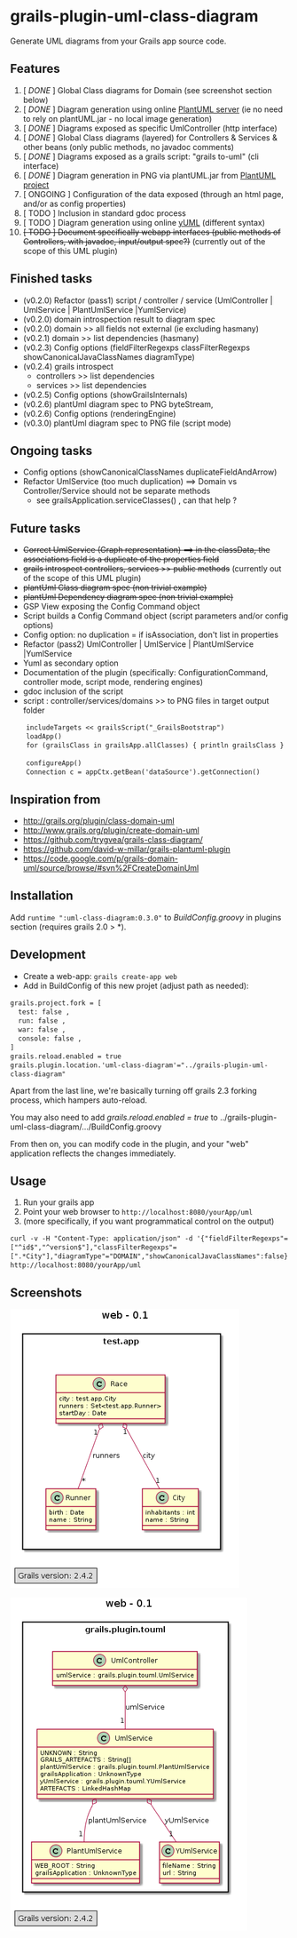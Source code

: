 grails-plugin-uml-class-diagram
===============================

Generate UML diagrams from your Grails app source code.
   
## Features

  1. [ *DONE* ] Global Class diagrams for Domain  (see screenshot section below)
  1. [ *DONE* ] Diagram generation using online [PlantUML server](http://www.plantuml.com/plantuml) (ie no need to rely on plantUML.jar - no local image generation) 
  1. [ *DONE* ] Diagrams exposed as specific UmlController (http interface)
  1. [ *DONE* ] Global Class diagrams (layered) for Controllers & Services & other beans (only public methods, no javadoc comments)
  1. [ *DONE* ] Diagrams exposed as a grails script: "grails to-uml" (cli interface)
  1. [ *DONE* ] Diagram generation in PNG via plantUML.jar from [PlantUML project](http://plantuml.sourceforge.net/)
  1. [ ONGOING ] Configuration of the data exposed (through an html page, and/or as config properties)
  1. [ TODO ] Inclusion in standard gdoc process
  1. [ TODO ] Diagram generation using online [yUML](http://www.yuml.me/diagram/scruffy/class/draw) (different syntax)
  1. ~~[ TODO ] Document specifically webapp interfaces (public methods of Controllers, with javadoc, input/output spec?)~~ (currently out of the scope of this UML plugin)
  
## Finished tasks

* (v0.2.0) Refactor (pass1) script / controller / service (UmlController | UmlService | PlantUmlService |YumlService)
* (v0.2.0) domain introspection result to diagram spec
* (v0.2.0) domain >> all fields not external (ie excluding hasmany)
* (v0.2.1) domain >> list dependencies (hasmany)
* (v0.2.3) Config options (fieldFilterRegexps classFilterRegexps showCanonicalJavaClassNames diagramType)
* (v0.2.4) grails introspect 
  * controllers >> list dependencies
  * services >> list dependencies
* (v0.2.5) Config options (showGrailsInternals)
* (v0.2.6) plantUml diagram spec to PNG byteStream, 
* (v0.2.6) Config options (renderingEngine)
* (v0.3.0) plantUml diagram spec to PNG file (script mode)
  
## Ongoing tasks  

* Config options (showCanonicalClassNames duplicateFieldAndArrow)
* Refactor UmlService (too much duplication) ==> Domain vs Controller/Service should not be separate methods
  * see grailsApplication.serviceClasses() , can that help ?

## Future tasks

* ~~Correct UmlService (Graph representation) ==> in the classData, the associations field is a duplicate of the properties field~~
* ~~grails introspect controllers, services >> public methods~~ (currently out of the scope of this UML plugin)
* ~~plantUml Class diagram spec (non trivial example)~~
* ~~plantUml Dependency diagram spec (non trivial example)~~
* GSP View exposing the Config Command object
* Script builds a Config Command object (script parameters and/or config options)
* Config option: no duplication = if isAssociation, don't list in properties
* Refactor (pass2) UmlController | UmlService | PlantUmlService |YumlService
* Yuml as secondary option
* Documentation of the plugin (specifically: ConfigurationCommand, controller mode, script mode, rendering engines)
* gdoc inclusion of the script
* script : controller/services/domains >> to PNG files in target output folder 
```
    includeTargets << grailsScript("_GrailsBootstrap")
    loadApp()
    for (grailsClass in grailsApp.allClasses) { println grailsClass }

    configureApp()
    Connection c = appCtx.getBean('dataSource').getConnection()
```  

## Inspiration from 

* http://grails.org/plugin/class-domain-uml
* http://www.grails.org/plugin/create-domain-uml
* https://github.com/trygvea/grails-class-diagram/
* https://github.com/david-w-millar/grails-plantuml-plugin
* https://code.google.com/p/grails-domain-uml/source/browse/#svn%2FCreateDomainUml

## Installation

Add `runtime ":uml-class-diagram:0.3.0"` to *BuildConfig.groovy* in plugins section (requires grails 2.0 > \*).

## Development

* Create a web-app: `grails create-app web` 
* Add in BuildConfig of this new projet (adjust path as needed): 
```
grails.project.fork = [
  test: false , 
  run: false , 
  war: false , 
  console: false , 
]
grails.reload.enabled = true
grails.plugin.location.'uml-class-diagram'="../grails-plugin-uml-class-diagram"
```

Apart from the last line, we're basically turning off grails 2.3 forking process, which hampers auto-reload. 

You may also need to add _grails.reload.enabled = true_ to ../grails-plugin-uml-class-diagram/.../BuildConfig.groovy  

From then on, you can modify code in the plugin, and your "web" application reflects the changes immediately.

## Usage

1. Run your grails app 
2. Point your web browser to `http://localhost:8080/yourApp/uml`
3. (more specifically, if you want programmatical control on the output) 
```
curl -v -H "Content-Type: application/json" -d '{"fieldFilterRegexps"=["^id$","^version$"],"classFilterRegexps"=[".*City"],"diagramType"="DOMAIN","showCanonicalJavaClassNames":false}' http://localhost:8080/yourApp/uml 
```

## Screenshots

![Domain example](src/gdoc/0.2.5-domain.png)

![Layers example](src/gdoc/0.2.5-layers.png)
